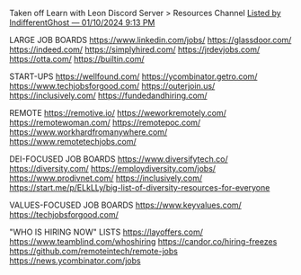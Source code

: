 Taken off Learn with Leon Discord Server > Resources Channel
[Listed by IndifferentGhost — 01/10/2024 9:13 PM](https://discord.com/channels/735923219315425401/737804588266291252/1194826390613278761)

LARGE JOB BOARDS
https://www.linkedin.com/jobs/
https://glassdoor.com/
https://indeed.com/
https://simplyhired.com/
https://jrdevjobs.com/
https://otta.com/
https://builtin.com/

START-UPS
https://wellfound.com/
https://ycombinator.getro.com/
https://www.techjobsforgood.com/
https://outerjoin.us/
https://inclusively.com/
https://fundedandhiring.com/

REMOTE
https://remotive.io/
https://weworkremotely.com/
https://remotewoman.com/
https://remotepoc.com/
https://www.workhardfromanywhere.com/
https://www.remotetechjobs.com/

DEI-FOCUSED JOB BOARDS
https://www.diversifytech.co/
https://diversity.com/
https://employdiversity.com/jobs/
https://www.prodivnet.com/
https://inclusively.com/
https://start.me/p/ELkLLy/big-list-of-diversity-resources-for-everyone

VALUES-FOCUSED JOB BOARDS
https://www.keyvalues.com/
https://techjobsforgood.com/

"WHO IS HIRING NOW" LISTS
https://layoffers.com/
https://www.teamblind.com/whoshiring
https://candor.co/hiring-freezes
https://github.com/remoteintech/remote-jobs
https://news.ycombinator.com/jobs
